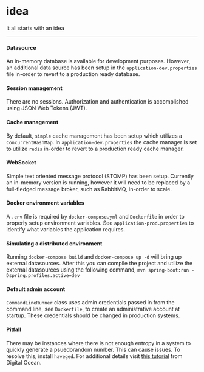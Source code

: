 # idea
It all starts with an idea

---

#### Datasource
An in-memory database is available for development purposes. However, an additional data source
has been setup in the `application-dev.properties` file in-order to revert to a production ready database.

#### Session management   
There are no sessions. Authorization and authentication is accomplished using JSON Web Tokens (JWT).

#### Cache management
By default, `simple` cache management has been setup which utilizes a `ConcurrentHashMap`. In `application-dev.properties`
the cache manager is set to utilize `redis` in-order to revert to a production ready cache manager.

#### WebSocket
Simple text oriented message protocol (STOMP) has been setup. Currently an in-memory version is running, however it will need to be replaced by a full-fledged message broker, such as RabbitMQ, in-order to scale.

#### Docker environment variables
A `.env` file is required by `docker-compose.yml` and `Dockerfile` in order to properly setup environment
variables. See `application-prod.properties` to identify what variables the application requires.

#### Simulating a distributed environment
Running `docker-compose build` and `docker-compose up -d` will bring up external datasources. After this you can compile the project and utilize the external datasources using the following command, `mvn spring-boot:run -Dspring.profiles.active=dev`

#### Default admin account
`CommandLineRunner` class uses admin credentials passed in from the command line, see `Dockerfile`, to create 
an administrative account at startup. These credentials should be changed in production systems.

#### Pitfall
There may be instances where there is not enough entropy in a system to quickly generate a psuedorandom number. This can cause
issues. To resolve this, install `haveged`. For additional details visit [this tutorial](https://www.digitalocean.com/community/tutorials/how-to-setup-additional-entropy-for-cloud-servers-using-haveged) from Digital Ocean.

